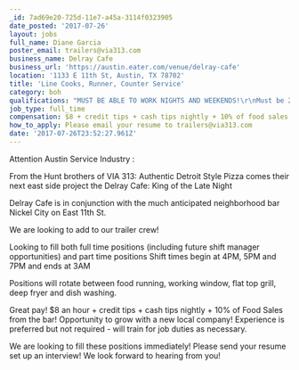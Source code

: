 ```yaml
---
_id: 7ad69e20-725d-11e7-a45a-3114f0323905
date_posted: '2017-07-26'
layout: jobs
full_name: Diane Garcia
poster_email: trailers@via313.com
business_name: Delray Cafe
business_url: 'https://austin.eater.com/venue/delray-cafe'
location: '1133 E 11th St, Austin, TX 78702'
title: 'Line Cooks, Runner, Counter Service'
category: boh
qualifications: "MUST BE ABLE TO WORK NIGHTS AND WEEKENDS!\r\nMust be 21+ years of age\r\nMust have valid ID\r\nIf offered a position a current Texas Food Handlers Certification will be required"
job_type: full_time
compensation: $8 + credit tips + cash tips nightly + 10% of food sales from the bar
how_to_apply: Please email your resume to trailers@via313.com
date: '2017-07-26T23:52:27.961Z'
---
```

Attention Austin Service Industry :

From the Hunt brothers of VIA 313: Authentic Detroit Style Pizza comes their next east side project the Delray Cafe: King of the Late Night

Delray Cafe is in conjunction with the much anticipated neighborhood bar Nickel City on East 11th St.

We are looking to add to our trailer crew!

Looking to fill both full time positions (including future shift manager opportunities) and part time positions
Shift times begin at 4PM, 5PM and 7PM and ends at 3AM

Positions will rotate between food running, working window, flat top grill, deep fryer and dish washing.

Great pay! $8 an hour + credit tips + cash tips nightly + 10% of Food Sales from the bar!
Opportunity to grow with a new local company!
Experience is preferred but not required - will train for job duties as necessary.

We are looking to fill these positions immediately!
Please send your resume set up an interview! We look forward to hearing from you!
